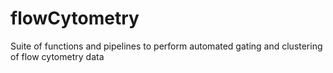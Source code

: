 # flowCytometry
Suite of functions and pipelines to perform automated gating and clustering of flow cytometry data
